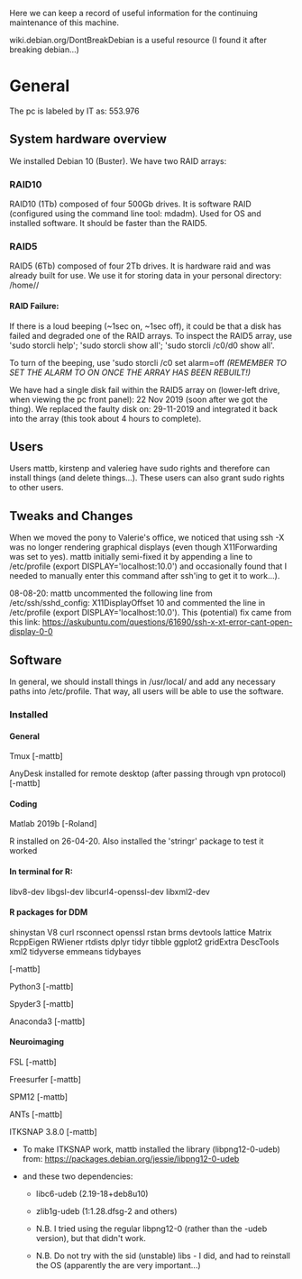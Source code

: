 Here we can keep a record of useful information for the continuing maintenance
of this machine.   

wiki.debian.org/DontBreakDebian is a useful resource (I found it after breaking
debian...)

# General
The pc is labeled by IT as: 553.976

## System hardware overview
We installed Debian 10 (Buster). We have two RAID arrays:

### RAID10 
RAID10 (1Tb) composed of four 500Gb drives. It is software RAID (configured
using the command line tool: mdadm). Used for OS and installed software. It
should be faster than the RAID5.

### RAID5 
RAID5 (6Tb) composed of four 2Tb drives. It is hardware raid and was already
built for use. We use it for storing data in your personal directory:
/home/<username>/

#### RAID Failure:
If there is a loud beeping (~1sec on, ~1sec off), it could be that a disk has
failed and degraded one of the RAID arrays. To inspect the RAID5 array, use
'sudo storcli help'; 'sudo storcli show all'; 'sudo storcli /c0/d0 show all'.

To turn of the beeping, use 'sudo storcli /c0 set alarm=off *(REMEMBER TO SET
THE ALARM TO ON ONCE THE ARRAY HAS BEEN REBUILT!)*

We have had a single disk fail within the RAID5 array on (lower-left drive,
when viewing the pc front panel): 22 Nov 2019 (soon after we got the thing).
We replaced the faulty disk on: 29-11-2019 and integrated it back into the
array (this took about 4 hours to complete).

## Users
Users mattb, kirstenp and valerieg have sudo rights and therefore can install
things (and delete things...). These users can also grant sudo rights to other
users.

## Tweaks and Changes

When we moved the pony to Valerie's office, we noticed that using ssh -X was no
longer rendering graphical displays (even though X11Forwarding was set to yes).
mattb initially semi-fixed it by appending a line to /etc/profile (export
DISPLAY='localhost:10.0') and occasionally found that I needed to manually
enter this command after ssh'ing to get it to work...). 

08-08-20: mattb uncommented the following line from /etc/ssh/sshd_config:
X11DisplayOffset 10 and commented the line in /etc/profile (export
DISPLAY='localhost:10.0'). This (potential) fix came from this link:
https://askubuntu.com/questions/61690/ssh-x-xt-error-cant-open-display-0-0

## Software

In general, we should install things in /usr/local/ and add any necessary paths
into /etc/profile. That way, all users will be able to use the software.

### Installed

#### General
Tmux [-mattb]

AnyDesk installed for remote desktop (after passing through vpn protocol)
[-mattb]

#### Coding
Matlab 2019b [-Roland]

R installed on 26-04-20. Also installed the 'stringr' package to test it worked
#### In terminal for R:
libv8-dev
libgsl-dev
libcurl4-openssl-dev
libxml2-dev

#### R packages for DDM
shinystan
V8
curl
rsconnect
openssl
rstan
brms
devtools
lattice
Matrix
RcppEigen
RWiener
rtdists
dplyr
tidyr
tibble
ggplot2
gridExtra
DescTools
xml2
tidyverse
emmeans
tidybayes


[-mattb]

Python3 [-mattb]

Spyder3 [-mattb]

Anaconda3 [-mattb]

#### Neuroimaging
FSL [-mattb]

Freesurfer [-mattb]

SPM12 [-mattb]

ANTs [-mattb]

ITKSNAP 3.8.0 [-mattb]

 - To make ITKSNAP work, mattb installed the library (libpng12-0-udeb) from: 
https://packages.debian.org/jessie/libpng12-0-udeb 

 - and these two dependencies:
     - libc6-udeb (2.19-18+deb8u10)
     - zlib1g-udeb (1:1.28.dfsg-2 and others)

     - N.B. I tried using the regular libpng12-0 (rather than the -udeb
       version), but that didn't work.
     - N.B. Do not try with the sid (unstable) libs - I did, and had to
       reinstall the OS (apparently the are very important...)


